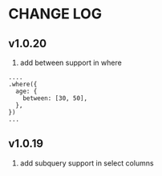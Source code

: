 # CHANGE LOG

## v1.0.20
1. add between support in where
```
....
.where({
  age: {
    between: [30, 50],
  },
})
...
```

## v1.0.19
1. add subquery support in select columns
